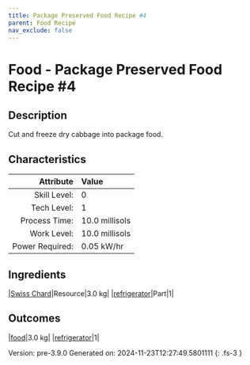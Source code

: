 ```yaml
---
title: Package Preserved Food Recipe #4
parent: Food Recipe
nav_exclude: false
---
```

# Food - Package Preserved Food Recipe #4

## Description
Cut and freeze dry cabbage into package food.

## Characteristics

| Attribute      | Value |
|--------:|:------|
|Skill Level:|0|
|Tech Level:|1|
|Process Time:|10.0 millisols|
|Work Level:|10.0 millisols|
|Power Required:|0.05 kW/hr|

## Ingredients

|[Swiss Chard](../resource/swiss-chard.html)|Resource|3.0 kg|
|[refrigerator](../part/refrigerator.html)|Part|1|

## Outcomes

|[food](../resource/food.html)|3.0 kg|
|[refrigerator](../part/refrigerator.html)|1|


Version: pre-3.9.0 Generated on: 2024-11-23T12:27:49.5801111
{: .fs-3 }

